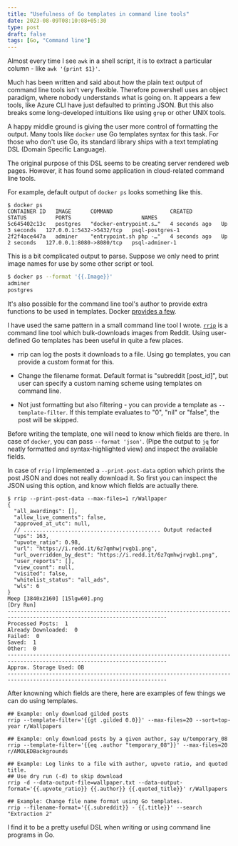 ```yaml
---
title: "Usefulness of Go templates in command line tools"
date: 2023-08-09T08:10:08+05:30
type: post
draft: false
tags: [Go, "Command line"]
---
```


Almost every time I see `awk` in a shell script, it is to extract a particular column - like `awk '{print $1}'`.

Much has been written and said about how the plain text output of command line tools isn't very flexible. Therefore powershell uses an object paradigm, where nobody understands what is going on. It appears a few tools, like Azure CLI have just defaulted to printing JSON. But this also breaks some long-developed intuitions like using `grep` or other UNIX tools.

A happy middle ground is giving the user more control of formatting the output. Many tools like `docker` use Go templates syntax for this task. For those who don't use Go, its standard library ships with a text templating DSL (Domain Specific Language).

The original purpose of this DSL seems to be creating server rendered web pages. However, it has found some application in cloud-related command line tools.

For example, default output of `docker ps` looks something like this.

```
$ docker ps
CONTAINER ID   IMAGE      COMMAND                  CREATED         STATUS         PORTS                      NAMES
5c645402c13c   postgres   "docker-entrypoint.s…"   4 seconds ago   Up 3 seconds   127.0.0.1:5432->5432/tcp   psql-postgres-1
2f2f4ace447a   adminer    "entrypoint.sh php -…"   4 seconds ago   Up 2 seconds   127.0.0.1:8080->8080/tcp   psql-adminer-1
```

This is a bit complicated output to parse. Suppose we only need to print image names for use by some other script or tool.

```bash
$ docker ps --format '{{.Image}}'
adminer
postgres
```

It's also possible for the command line tool's author to provide extra functions to be used in templates. Docker [provides a few](https://docs.docker.com/config/formatting/).

I have used the same pattern in a small command line tool I wrote. [`rrip`](https://github.com/mahesh-hegde/rrip) is a command line tool which bulk-downloads images from Reddit. Using user-defined Go templates has been useful in quite a few places.

* rrip can log the posts it downloads to a file. Using go templates, you can provide a custom format for this.

* Change the filename format. Default format is "subreddit [post_id]", but user can specify a custom naming scheme using templates on command line.

* Not just formatting but also filtering - you can provide a template as `--template-filter`. If this template evaluates to "0", "nil" or "false", the post will be skipped.

Before writing the template, one will need to know which fields are there. In case of `docker`, you can pass `--format 'json'`. (Pipe the output to `jq` for neatly formatted and syntax-highlighted view) and inspect the available fields.

In case of `rrip` I implemented a `--print-post-data` option which prints the post JSON and does not really download it. So first you can inspect the JSON using this option, and know which fields are actually there.

```
$ rrip --print-post-data --max-files=1 r/Wallpaper
{
  "all_awardings": [],
  "allow_live_comments": false,
  "approved_at_utc": null,
  // ........................................... Output redacted
  "ups": 163,
  "upvote_ratio": 0.98,
  "url": "https://i.redd.it/6z7qmhwjrvgb1.png",
  "url_overridden_by_dest": "https://i.redd.it/6z7qmhwjrvgb1.png",
  "user_reports": [],
  "view_count": null,
  "visited": false,
  "whitelist_status": "all_ads",
  "wls": 6
}
Meep [3840x2160] [15lgw60].png                                                                      [Dry Run]
------------------------------------------------------------------------------------------------------------------------
Processed Posts:  1
Already Downloaded:  0
Failed:  0
Saved:  1
Other:  0
------------------------------------------------------------------------------------------------------------------------
Approx. Storage Used: 0B
------------------------------------------------------------------------------------------------------------------------
```

After knowning which fields are there, here are examples of few things we can do using templates.

```
## Example: only download gilded posts
rrip --template-filter='{{gt .gilded 0.0}}' --max-files=20 --sort=top-year r/Wallpapers

## Example: only download posts by a given author, say u/temporary_08
rrip --template-filter='{{eq .author "temporary_08"}}' --max-files=20  r/AMOLEDBackgrounds

## Example: Log links to a file with author, upvote ratio, and quoted title.
## Use dry run (-d) to skip download
rrip -d --data-output-file=wallpaper.txt --data-output-format='{{.upvote_ratio}} {{.author}} {{.quoted_title}}' r/Wallpapers

## Example: Change file name format using Go templates.
rrip --filename-format='{{.subreddit}} - {{.title}}' --search "Extraction 2"
```

I find it to be a pretty useful DSL when writing or using command line programs in Go.